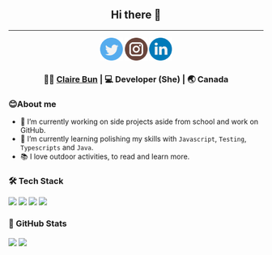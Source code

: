 <div align="center">
<h2>Hi there 👋</h2>
<hr>
<a href=""><img src="./icons/twitter.png" height="45"/></a>
<a href=""><img src="./icons/instagram.png" height="45"/></a>
<a href=""><img src="./icons/linkedin.png" height="45"/></a>
</div>

<div align="center">
    <h3> 👩🏻 <a href="[cbuns.ca](https://www.cbuns.ca/)">Claire Bun</a> | 💻 Developer (She) | 🌏 Canada </h3>
</div>

### 😊About me

- 🔭 I’m currently working on side projects aside from school and work on GitHub.
- 🌱 I’m currently learning polishing my skills with `Javascript`, `Testing`, `Typescripts` and `Java`.
- 📚 I love outdoor activities, to read and learn more.

### 🛠 Tech Stack
![](https://img.shields.io/badge/Editor-VsCode-informational?style=for-the-badge&logo=appveyor&logo=intellij-idea&logoColor=white)
![](https://img.shields.io/badge/OS-Linux-informational?style=for-the-badge&logo=appveyor&logo=intellij-idea&logoColor=white)
![](https://img.shields.io/badge/OS-Mac-informational?style=for-the-badge&logo=appveyor&logo=intellij-idea&logoColor=white)
![](https://img.shields.io/badge/Code-JavaScript-informational?style=for-the-badge&logo=appveyor&logo=intellij-idea&logoColor=white)

### 🌟 GitHub Stats
<img align="center" src="https://github-readme-stats.vercel.app/api?username=cbun097&show_icons=true&theme=dracula"/>

<img align="center" src="https://github-readme-stats.vercel.app/api/top-langs/?username=cbun097&show_icons=true&theme=dracula">

<!--Resources
Icons: https://www.flaticon.com/packs/social-network-logo-collection
Github Stats: https://github.com/anuraghazra/github-readme-stats#github-stats-card
Badges: https://shields.io/
-->